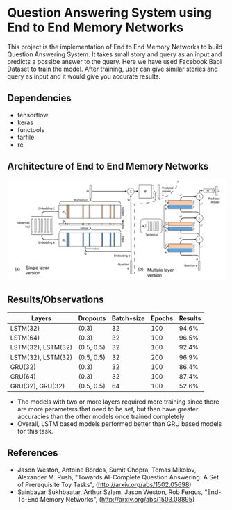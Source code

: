 # Question Answering System using End to End Memory Networks

This project is the implementation of End to End Memory Networks to build Question Answering System. It takes small story and query as an input and predicts a possibe answer to the query. Here we have used Facebook Babi Dataset to train the model. After training, user can give similar stories and query as input and it would give you accurate results.

## Dependencies

* tensorflow
* keras
* functools
* tarfile
* re

## Architecture of End to End Memory Networks
![alt text](images/architecture.png)

## Results/Observations

|Layers 						|Dropouts			|Batch-size	| Epochs 	|Results	|
| ----------------------------- | ----------------- | --------- | --------- | --------- |
|LSTM(32)						|(0.3)				|32			|100		|94.6%		|
|LSTM(64)						|(0.3)				|32			|100		|96.5%		|
|LSTM(32), LSTM(32)				|(0.5, 0.5)			|32			|100		|92.4%		|
|LSTM(32), LSTM(32)				|(0.5, 0.5)			|32			|200		|96.9%		|
|GRU(32)						|(0.3)				|32			|100		|86.4%		|
|GRU(64)						|(0.3)				|32			|100		|87.4%		|
|GRU(32), GRU(32)				|(0.5, 0.5)			|64			|100		|52.6%		|

* The models with two or more layers required more training since there are more parameters that need to be set, but then have greater accuracies than the other models once trained completely.
* Overall, LSTM based models performed better than GRU based models for this task.

## References

- Jason Weston, Antoine Bordes, Sumit Chopra, Tomas Mikolov, Alexander M. Rush,
  "Towards AI-Complete Question Answering: A Set of Prerequisite Toy Tasks",
  (http://arxiv.org/abs/1502.05698)
- Sainbayar Sukhbaatar, Arthur Szlam, Jason Weston, Rob Fergus,
  "End-To-End Memory Networks",
  (http://arxiv.org/abs/1503.08895)
